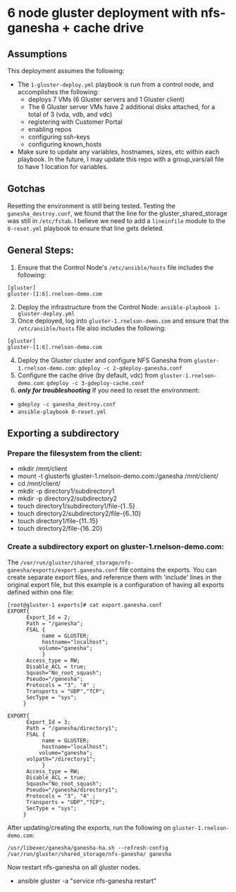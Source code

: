 # 6 node gluster deployment with nfs-ganesha + cache drive
## Assumptions
This deployment assumes the following:
- The `1-gluster-deploy.yml` playbook is run from a control node, and accomplishes the following:
  - deploys 7 VMs (6 Gluster servers and 1 Gluster client)
  - The 6 Gluster server VMs have 2 additional disks attached, for a total of 3 (vda, vdb, and vdc)
  - registering with Customer Portal
  - enabling repos
  - configuring ssh-keys
  - configuring known_hosts
- Make sure to update any variables, hostnames, sizes, etc within each playbook. In the future, I may update this repo with a group_vars/all file to have 1 location for variables.

## Gotchas
Resetting the environment is still being tested. Testing the `ganesha_destroy.conf`, we found that the line for the gluster_shared_storage was still in `/etc/fstab`. I believe we need to add a `lineinfile` module to the `0-reset.yml` playbook to ensure that line gets deleted.

## General Steps:
1. Ensure that the Control Node's `/etc/ansible/hosts` file includes the following:
```
[gluster]
gluster-[1:6].rnelson-demo.com
```
2. Deploy the infrastructure from the Control Node: `ansible-playbook 1-gluster-deploy.yml`
3. Once deployed, log into `gluster-1.rnelson-demo.com` and ensure that the `/etc/ansible/hosts` file also includes the following:
```
[gluster]
gluster-[1:6].rnelson-demo.com
```
4. Deploy the Gluster cluster and configure NFS Ganesha from `gluster-1.rnelson-demo.com`: `gdeploy -c 2-gdeploy-ganesha.conf`
5. Configure the cache drive (by default, vdc) from `gluster-1.rnelson-demo.com`: `gdeploy -c 3-gdeploy-cache.conf`
6. ***only for troubleshooting*** If you need to reset the environment:
  - `gdeploy -c ganesha_destroy.conf`
  - `ansible-playbook 0-reset.yml`

## Exporting a subdirectory
### Prepare the filesystem from the client:
- mkdir /mnt/client
- mount -t glusterfs gluster-1.rnelson-demo.com:/ganesha /mnt/client/
- cd /mnt/client/
- mkdir -p directory1/subdirectory1
- mkdir -p directory2/subdirectory2
- touch directory1/subdirectory1/file-{1..5}
- touch directory2/subdirectory2/file-{6..10}
- touch directory1/file-{11..15}
- touch directory2/file-{16..20}


### Create a subdirectory export on gluster-1.rnelson-demo.com:
The `/var/run/gluster/shared_storage/nfs-ganesha/exports/export.ganesha.conf` file contains the exports. You can create separate export files, and reference them with 'include' lines in the original export file, but this example is a configuration of having all exports defined within one file:
```
[root@gluster-1 exports]# cat export.ganesha.conf
EXPORT{
      Export_Id = 2;
      Path = "/ganesha";
      FSAL {
           name = GLUSTER;
           hostname="localhost";
          volume="ganesha";
           }
      Access_type = RW;
      Disable_ACL = true;
      Squash="No_root_squash";
      Pseudo="/ganesha";
      Protocols = "3", "4" ;
      Transports = "UDP","TCP";
      SecType = "sys";
     }

EXPORT{
      Export_Id = 3;
      Path = "/ganesha/directory1";
      FSAL {
           name = GLUSTER;
           hostname="localhost";
          volume="ganesha";
	  volpath="/directory1";
           }
      Access_type = RW;
      Disable_ACL = true;
      Squash="No_root_squash";
      Pseudo="/ganesha/directory1";
      Protocols = "3", "4" ;
      Transports = "UDP","TCP";
      SecType = "sys";
     }
```
After updating/creating the exports, run the following on `gluster-1.rnelson-demo.com`:
```
/usr/libexec/ganesha/ganesha-ha.sh --refresh-config /var/run/gluster/shared_storage/nfs-ganesha/ ganesha
```
Now restart nfs-ganesha on all gluster nodes.
- ansible gluster -a "service nfs-ganesha restart"
